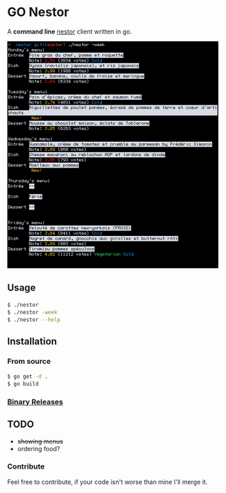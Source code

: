 # GO Nestor 
A  __command line__ [nestor](https://nestorparis.com/) client written in go.

![demo](.assets/nestor.png)

## Usage
``` bash
$ ./nestor
$ ./nestor -week
$ ./nestor --help
```
## Installation
### From source
``` bash
$ go get -d .
$ go build
```
### [Binary Releases](https://github.com/selfsigned/nestor/releases)
## TODO
- ~~showing menus~~
- ordering food?

### Contribute
Feel free to contribute, if your code isn't worse than mine I'll merge it.
